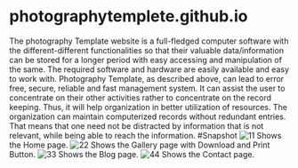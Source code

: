 # photographytemplete.github.io
The photography Template website is a full-fledged computer software with the different-different
functionalities so that their valuable data/information can be stored for a longer period with easy
accessing and manipulation of the same. The required software and hardware are easily available and
easy to work with.
Photography Template, as described above, can lead to error free, secure, reliable and fast
management system. It can assist the user to concentrate on their other activities rather to concentrate
on the record keeping. Thus, it will help organization in better utilization of resources. The
organization can maintain computerized records without redundant entries. That means that one need
not be distracted by information that is not relevant, while being able to reach the information.
#Snapshot
![11](https://user-images.githubusercontent.com/89683697/193652946-8cd8cee6-81d4-4521-b5aa-87a3c41e515d.jpg)
Shows the Home page.
![22](https://user-images.githubusercontent.com/89683697/193652950-9c3aa0d9-6bd8-46ca-9af9-b068d28802ce.jpg)
Shows the Gallery page with Download and Print Button.
![33](https://user-images.githubusercontent.com/89683697/193652954-71309595-8c6f-4320-a32c-bdb7af38692d.jpg)
Shows the Blog page.
![44](https://user-images.githubusercontent.com/89683697/193652958-21b3a6a6-389a-4166-9268-970289eacba8.jpg)
Shows the Contact page.
